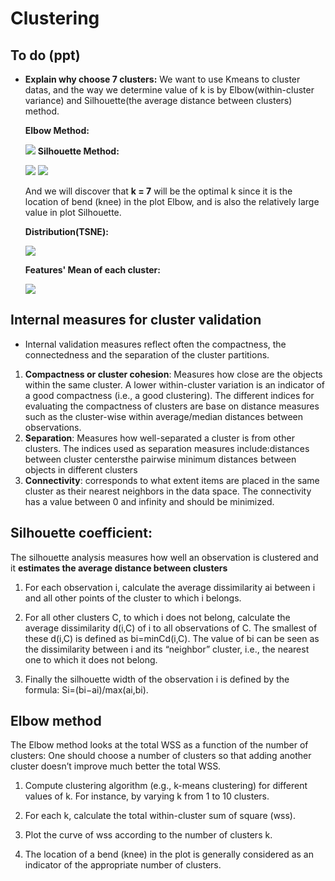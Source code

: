 # Clustering


To do (ppt)
---
- **Explain why choose 7 clusters:**
    We want to use Kmeans to cluster datas, and the way we determine value of k is by Elbow(within-cluster variance) and Silhouette(the average distance between clusters) method.

    **Elbow Method:**

    ![](https://i.imgur.com/W6hZW6f.png)
    **Silhouette Method:**

    ![](https://i.imgur.com/BQVmpvs.png)
    ![](https://i.imgur.com/k3rW7Pa.png)
    
    And we will discover that **k = 7** will be the optimal k since it is the location of  bend (knee) in the plot Elbow, and is also the relatively large value in plot Silhouette.

    **Distribution(TSNE):**

    ![](https://i.imgur.com/uQJxhPl.png)
    
    **Features' Mean of each cluster:**

    ![](https://i.imgur.com/cUUV2QU.png)



Internal measures for cluster validation
---
- Internal validation measures reflect often the compactness, the connectedness and the separation of the cluster partitions.
1. **Compactness or cluster cohesion**: Measures how close are the objects within the same cluster. A lower within-cluster variation is an indicator of a good compactness (i.e., a good clustering). The different indices for evaluating the compactness of clusters are base on distance measures such as the cluster-wise within average/median distances between observations.
2. **Separation**: Measures how well-separated a cluster is from other clusters. The indices used as separation measures include:distances between cluster centersthe pairwise minimum distances between objects in different clusters
3. **Connectivity**: corresponds to what extent items are placed in the same cluster as their nearest neighbors in the data space. The connectivity has a value between 0 and infinity and should be minimized.

**Silhouette coefficient**:
---

The silhouette analysis measures how well an observation is clustered and it **estimates the average distance between clusters**

1. For each observation i, calculate the average dissimilarity ai between i and all other points of the cluster to which i belongs.

2. For all other clusters C, to which i does not belong, calculate the average dissimilarity d(i,C) of i to all observations of C. The smallest of these d(i,C) is defined as bi=minCd(i,C). The value of bi can be seen as the dissimilarity between i and its “neighbor” cluster, i.e., the nearest one to which it does not belong.

3. Finally the silhouette width of the observation i is defined by the formula: Si=(bi−ai)/max(ai,bi).

Elbow method
---
The Elbow method looks at the total WSS as a function of the number of clusters: One should choose a number of clusters so that adding another cluster doesn’t improve much better the total WSS.
1. Compute clustering algorithm (e.g., k-means clustering) for different values of k. For instance, by varying k from 1 to 10 clusters.

2. For each k, calculate the total within-cluster sum of square (wss).

3. Plot the curve of wss according to the number of clusters k.

4. The location of a bend (knee) in the plot is generally considered as an indicator of the appropriate number of clusters.


